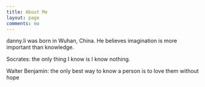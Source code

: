 ```yaml
---
title: About Me
layout: page
comments: no
---
```


danny.li was born in Wuhan, China. He believes imagination is more important than knowledge. 

Socrates: the only thing I know is I know nothing.

Walter Benjamin: the only best way to know a person is to love them without hope
